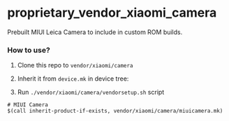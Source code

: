 # proprietary_vendor_xiaomi_camera

Prebuilt MIUI Leica Camera to include in custom ROM builds.

### How to use?

1. Clone this repo to `vendor/xiaomi/camera`

2. Inherit it from `device.mk` in device tree:

3. Run `./vendor/xiaomi/camera/vendorsetup.sh` script
```
# MIUI Camera
$(call inherit-product-if-exists, vendor/xiaomi/camera/miuicamera.mk)
```
